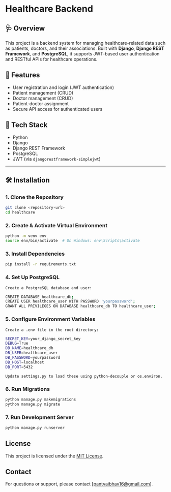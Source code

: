 # Healthcare Backend

## 🩺 Overview
This project is a backend system for managing healthcare-related data such as patients, doctors, and their associations. Built with **Django**, **Django REST Framework**, and **PostgreSQL**, it supports JWT-based user authentication and RESTful APIs for healthcare operations.

## 🚀 Features
- User registration and login (JWT authentication)
- Patient management (CRUD)
- Doctor management (CRUD)
- Patient-doctor assignment
- Secure API access for authenticated users

## 🧰 Tech Stack
- Python
- Django
- Django REST Framework
- PostgreSQL
- JWT (via `djangorestframework-simplejwt`)

---

## 🛠️ Installation

### 1. Clone the Repository
```bash
git clone <repository-url>
cd healthcare
```

### 2. Create & Activate Virtual Environment
```bash
python -m venv env
source env/bin/activate  # On Windows: env\Scripts\activate
```

### 3. Install Dependencies
```bash
pip install -r requirements.txt
```

### 4. Set Up PostgreSQL
    Create a PostgreSQL database and user:
```bash
CREATE DATABASE healthcare_db;
CREATE USER healthcare_user WITH PASSWORD 'yourpassword';
GRANT ALL PRIVILEGES ON DATABASE healthcare_db TO healthcare_user;
```

### 5. Configure Environment Variables
    Create a .env file in the root directory:
```bash
SECRET_KEY=your_django_secret_key
DEBUG=True
DB_NAME=healthcare_db
DB_USER=healthcare_user
DB_PASSWORD=yourpassword
DB_HOST=localhost
DB_PORT=5432
```
    Update settings.py to load these using python-decouple or os.environ.

### 6. Run Migrations
```bash
python manage.py makemigrations
python manage.py migrate
```

### 7. Run Development Server
```bash
python manage.py runserver
```

## License
This project is licensed under the [MIT License](LICENSE).

## Contact
For questions or support, please contact [pantvaibhav16@gmail.com].
